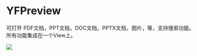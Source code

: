 # YFPreview
 可打开 PDF文档，PPT文档，DOC文档，PPTX文档，图片，等，支持搜索功能。所有功能集成在一个View上。

![](https://github.com/YFPreview/jjj.gif)